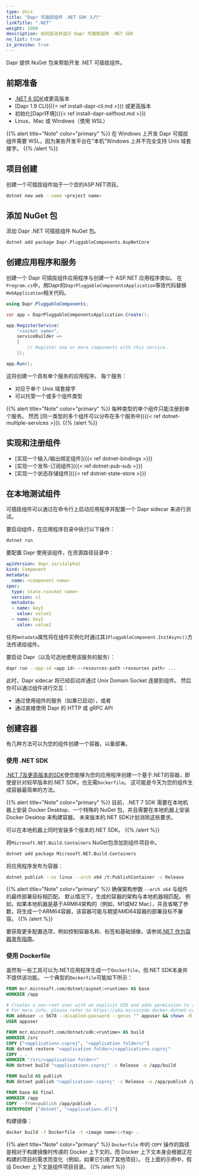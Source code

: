 ```yaml
---
type: docs
title: "Dapr 可插拔组件 .NET SDK 入门"
linkTitle: ".NET"
weight: 1000
description: 如何启动并运行 Dapr 可插拔组件 .NET SDK
no_list: true
is_preview: true
---
```


Dapr 提供 NuGet 包来帮助开发 .NET 可插拔组件。

## 前期准备

- [.NET 6 SDK](https://dotnet.microsoft.com/zh-cn/download/dotnet)或更高版本
- [Dapr 1.9 CLI]({{< ref install-dapr-cli.md >}}) 或更高版本
- 初始化[Dapr环境]({{< ref install-dapr-selfhost.md >}})
- Linux、Mac 或 Windows（使用 WSL）

{{% alert title="Note" color="primary" %}}
在 Windows 上开发 Dapr 可插拔组件需要 WSL，因为某些开发平台在“本机”Windows 上并不完全支持 Unix 域套接字。
{{% /alert %}}

## 项目创建

创建一个可插拔组件始于一个空的ASP.NET项目。

```bash
dotnet new web --name <project name>
```

## 添加 NuGet 包

添加 Dapr .NET 可插拔组件 NuGet 包。

```bash
dotnet add package Dapr.PluggableComponents.AspNetCore
```

## 创建应用程序和服务

创建一个 Dapr 可插拔组件应用程序与创建一个 ASP.NET 应用程序类似。  在`Program.cs`中，用Dapr的`DaprPluggableComponentsApplication`等效代码替换`WebApplication`相关代码。

```csharp
using Dapr.PluggableComponents;

var app = DaprPluggableComponentsApplication.Create();

app.RegisterService(
    "<socket name>",
    serviceBuilder =>
    {
        // Register one or more components with this service.
    });

app.Run();
```

这将创建一个具有单个服务的应用程序。 每个服务：

- 对应于单个 Unix 域套接字
- 可以托管一个或多个组件类型

{{% alert title="Note" color="primary" %}}
每种类型的单个组件只能注册到单个服务。 然而 [同一类型的多个组件可以分布在多个服务中]({{< ref dotnet-multiple-services >}}).
{{% /alert %}}

## 实现和注册组件

 - [实现一个输入/输出绑定组件]({{< ref dotnet-bindings >}})
 - [实现一个发布-订阅组件]({{< ref dotnet-pub-sub >}})
 - [实现一个状态存储组件]({{< ref dotnet-state-store >}})

## 在本地测试组件

可插拔组件可以通过在命令行上启动应用程序并配置一个 Dapr sidecar 来进行测试。

要启动组件，在应用程序目录中执行以下操作：

```bash
dotnet run
```

要配置 Dapr 使用该组件，在资源路径目录中：

```yaml
apiVersion: dapr.io/v1alpha1
kind: Component
metadata:
  name: <component name>
spec:
  type: state.<socket name>
  version: v1
  metadata:
  - name: key1
    value: value1
  - name: key2
    value: value2
```

任何`metadata`属性将在组件实例化时通过其`IPluggableComponent.InitAsync()`方法传递给组件。

要启动 Dapr（以及可选地使用该服务的服务）：

```bash
dapr run --app-id <app id> --resources-path <resources path> ...
```

此时，Dapr sidecar 将已经启动并通过 Unix Domain Socket 连接到组件。 然后你可以通过组件进行交互：
- 通过使用组件的服务（如果已启动），或者
- 通过直接使用 Dapr 的 HTTP 或 gRPC API

## 创建容器

有几种方法可以为您的组件创建一个容器，以备部署。

### 使用 .NET SDK

[.NET 7及更高版本的SDK](https://dotnet.microsoft.com/zh-cn/download/dotnet)使您能够为您的应用程序创建一个基于.NET的容器，即使是针对较早版本的.NET SDK，也无需`Dockerfile`。 这可能是今天为您的组件生成容器最简单的方法。

{{% alert title="Note" color="primary" %}}
目前，.NET 7 SDK 需要在本地机器上安装 Docker Desktop、一个特殊的 NuGet 包，并且需要在本地机器上安装 Docker Desktop 来构建容器。 未来版本的.NET SDK计划消除这些要求。

可以在本地机器上同时安装多个版本的.NET SDK。
{{% /alert %}}

将`Microsoft.NET.Build.Containers` NuGet包添加到组件项目中。

```bash
dotnet add package Microsoft.NET.Build.Containers
```

将应用程序发布为容器：

```bash
dotnet publish --os linux --arch x64 /t:PublishContainer -c Release
```

{{% alert title="Note" color="primary" %}}
确保架构参数 `--arch x64` 与组件的最终部署目标相匹配。 默认情况下，生成的容器的架构与本地机器相匹配。 例如，如果本地机器是基于ARM64架构的（例如，M1或M2 Mac），并且省略了参数，将生成一个ARM64容器，该容器可能与期望AMD64容器的部署目标不兼容。
{{% /alert %}}

要获取更多配置选项，例如控制容器名称、标签和基础镜像，请参阅[.NET 作为容器发布指南](https://learn.microsoft.com/zh-cn/dotnet/core/docker/publish-as-container)。

### 使用 Dockerfile

虽然有一些工具可以为.NET应用程序生成一个`Dockerfile`，但.NET SDK本身并不提供该功能。 一个典型的`Dockerfile`可能如下所示：

```dockerfile
FROM mcr.microsoft.com/dotnet/aspnet:<runtime> AS base
WORKDIR /app

# Creates a non-root user with an explicit UID and adds permission to access the /app folder
# For more info, please refer to https://aka.ms/vscode-docker-dotnet-configure-containers
RUN adduser -u 5678 --disabled-password --gecos "" appuser && chown -R appuser /app
USER appuser

FROM mcr.microsoft.com/dotnet/sdk:<runtime> AS build
WORKDIR /src
COPY ["<application>.csproj", "<application folder>/"]
RUN dotnet restore "<application folder>/<application>.csproj"
COPY . .
WORKDIR "/src/<application folder>"
RUN dotnet build "<application>.csproj" -c Release -o /app/build

FROM build AS publish
RUN dotnet publish "<application>.csproj" -c Release -o /app/publish /p:UseAppHost=false

FROM base AS final
WORKDIR /app
COPY --from=publish /app/publish .
ENTRYPOINT ["dotnet", "<application>.dll"]
```

构建镜像：

```bash
docker build -f Dockerfile -t <image name>:<tag> .
```

{{% alert title="Note" color="primary" %}}
`Dockerfile` 中的 `COPY` 操作的路径是相对于构建镜像时传递的 Docker 上下文的，而 Docker 上下文本身会根据正在构建的项目的需求而变化（例如，如果它引用了其他项目）。 在上面的示例中，假设 Docker 上下文是组件项目目录。
{{% /alert %}}
